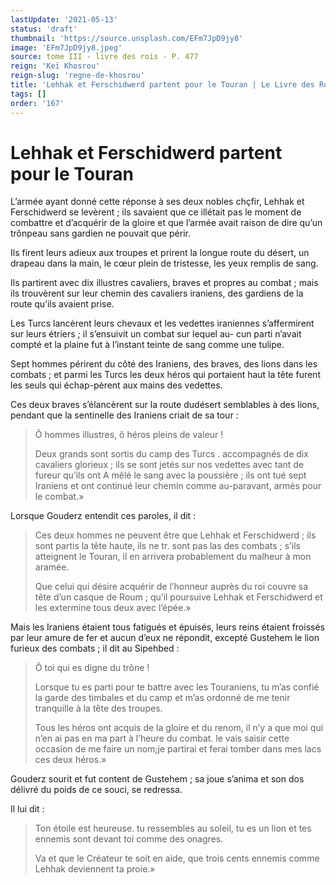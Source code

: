 ```yaml
---
lastUpdate: '2021-05-13'
status: 'draft'
thumbnail: 'https://source.unsplash.com/EFm7JpD9jy8'
image: 'EFm7JpD9jy8.jpeg'
source: tome III - livre des rois - P. 477
reign: 'Keï Khosrou'
reign-slug: 'regne-de-khosrou'
title: 'Lehhak et Ferschidwerd partent pour le Touran | Le Livre des Rois | Shâhnâmeh'
tags: []
order: '167'
---
```


# Lehhak et Ferschidwerd partent pour le Touran

L’armée ayant donné cette réponse à ses deux nobles chçfir, Lehhak et Ferschidwerd se levèrent ; ils savaient que ce illétait pas le moment de combattre et d’acquérir de la gloire et que l’armée avait raison de dire qu’un trônpeau sans gardien ne pouvait que périr.

Ils firent leurs adieux aux troupes et prirent la longue route du désert, un drapeau dans la main, le cœur plein de tristesse, les yeux remplis de sang.

Ils partirent avec dix illustres cavaliers, braves et propres au combat ; mais ils trouvèrent sur leur chemin des cavaliers iraniens, des gardiens de la route qu’ils avaient prise.

Les Turcs lancèrent leurs chevaux et les vedettes iraniennes s’affermirent sur leurs étriers ; il s’ensuivit un combat sur lequel au-
cun parti n’avait compté et la plaine fut à l’instant teinte de sang comme une tulipe.

Sept hommes périrent du côté des Iraniens, des braves, des lions dans les combats ; et parmi les Turcs les deux héros qui portaient haut la tête furent les seuls qui échap-pèrent aux mains des vedettes.

Ces deux braves s’élancèrent sur la route dudésert semblables à des lions, pendant que la sentinelle des Iraniens criait de sa tour :

> Ô hommes illustres, ô héros pleins de valeur !
>
> Deux grands sont sortis du camp des Turcs . accompagnés de dix cavaliers glorieux ; ils se sont jetés sur nos vedettes avec tant de fureur qu’ils ont A mêlé le sang avec la poussière ; ils ont tué sept Iraniens et ont continué leur chemin comme au-paravant, armés pour le combat.»

Lorsque Gouderz entendit ces paroles, il dit :

> Ces deux hommes ne peuvent être que Lehhak et Ferschidwerd ; ils sont partis la tête haute, ils ne tr. sont pas las des combats ; s’ils atteignent le Touran, il en arrivera probablement du malheur à mon aramée.
>
> Que celui qui désire acquérir de l’honneur auprès du roi couvre sa tête d’un casque de Roum ; qu’il poursuive Lehhak et Ferschidwerd et les extermine tous deux avec l’épée.»

Mais les Iraniens étaient tous fatigués et épuisés, leurs reins étaient froissés par leur amure de fer et aucun d’eux ne répondit, excepté Gustehem le lion furieux des combats ; il dit au Sipehbed :

> Ô toi qui es digne du trône !
>
> Lorsque tu es parti pour te battre avec les Touraniens, tu m’as confié la garde des timbales et du camp et m’as ordonné de me tenir tranquille à la tête des troupes.
>
> Tous les héros ont acquis de la gloire et du renom, il n’y a que moi qui n’en ai pas en ma part à l’heure du combat. le vais saisir cette occasion de me faire un nom;je partirai et ferai tomber dans mes lacs ces deux héros.»

Gouderz sourit et fut content de Gustehem ; sa joue s’anima et son dos délivré du poids de ce souci, se redressa.

Il lui dit :

> Ton étoile est heureuse.
> tu ressembles au soleil, tu es un lion et tes ennemis sont devant toi comme des onagres.
>
> Va et que le Créateur te soit en aide, que trois cents ennemis comme Lehhak deviennent ta proie.»
